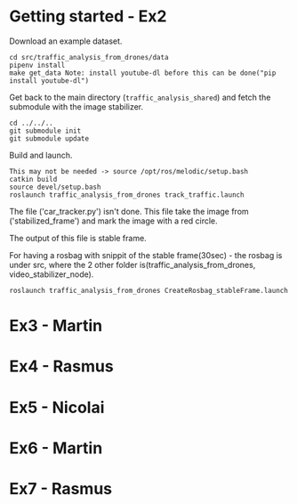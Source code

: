 
# Getting started  - Ex2
Download an example dataset.
```
cd src/traffic_analysis_from_drones/data
pipenv install
make get_data Note: install youtube-dl before this can be done("pip install youtube-dl")
```

Get back to the main directory (`traffic_analysis_shared`)
and fetch the submodule with the image stabilizer.
```
cd ../../..
git submodule init
git submodule update
```

Build and launch.
```
This may not be needed -> source /opt/ros/melodic/setup.bash  
catkin build
source devel/setup.bash
roslaunch traffic_analysis_from_drones track_traffic.launch
```
The file ('car_tracker.py') isn't done. This file take the image from ('stabilized_frame') and mark the image with a red circle.

The output of this file is stable frame.

For having a rosbag with snippit of the stable frame(30sec) - the rosbag is under src, where the 2 other folder is(traffic_analysis_from_drones, video_stabilizer_node).
```
roslaunch traffic_analysis_from_drones CreateRosbag_stableFrame.launch
```
# Ex3 - Martin

# Ex4 - Rasmus

# Ex5 - Nicolai

# Ex6 - Martin

# Ex7 - Rasmus
